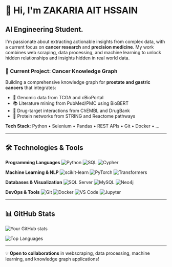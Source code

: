 # 👋 Hi, I'm ZAKARIA AIT HSSAIN

## AI Engineering Student.

I'm passionate about extracting actionable insights from complex data, with a current focus on **cancer research** and **precision medicine**. My work combines web scraping, data processing, and machine learning to unlock hidden relationships and insights hidden in real world data.

### 🎯 Current Project: Cancer Knowledge Graph
Building a comprehensive knowledge graph for **prostate and gastric cancers** that integrates:
- 🧬 Genomic data from TCGA and cBioPortal
- 📚 Literature mining from PubMed/PMC using BioBERT
- 💊 Drug-target interactions from ChEMBL and DrugBank
- 🔗 Protein networks from STRING and Reactome pathways

**Tech Stack**: Python • Selenium • Pandas • REST APIs • Git • Docker • ...  

---

## 🛠️ Technologies & Tools

**Programming Languages**
![Python](https://img.shields.io/badge/-Python-3776AB?style=flat-square&logo=python&logoColor=white)
![SQL](https://img.shields.io/badge/-SQL-4479A1?style=flat-square&logo=mysql&logoColor=white)
![Cypher](https://img.shields.io/badge/-Cypher-008CC1?style=flat-square&logo=neo4j&logoColor=white)

**Machine Learning & NLP**
![scikit-learn](https://img.shields.io/badge/-scikit--learn-F7931E?style=flat-square&logo=scikit-learn&logoColor=white)
![PyTorch](https://img.shields.io/badge/-PyTorch-EE4C2C?style=flat-square&logo=pytorch&logoColor=white)
![Transformers](https://img.shields.io/badge/-🤗%20Transformers-FFD21E?style=flat-square)

**Databases & Visualization**
![SQL Server](https://img.shields.io/badge/-SQL%20Server-CC2927?style=flat-square&logo=microsoft-sql-server&logoColor=white)
![MySQL](https://img.shields.io/badge/-MySQL-4479A1?style=flat-square&logo=mysql&logoColor=white)
![Neo4j](https://img.shields.io/badge/-Neo4j-008CC1?style=flat-square&logo=neo4j&logoColor=white)

**DevOps & Tools**
![Git](https://img.shields.io/badge/-Git-F05032?style=flat-square&logo=git&logoColor=white)
![Docker](https://img.shields.io/badge/-Docker-2496ED?style=flat-square&logo=docker&logoColor=white)
![VS Code](https://img.shields.io/badge/-VS%20Code-007ACC?style=flat-square&logo=visual-studio-code&logoColor=white)
![Jupyter](https://img.shields.io/badge/-Jupyter-F37626?style=flat-square&logo=jupyter&logoColor=white)

---

## 📊 GitHub Stats

![Your GitHub stats](https://github-readme-stats.vercel.app/api?username=yourusername&show_icons=true&theme=radical)

![Top Languages](https://github-readme-stats.vercel.app/api/top-langs/?username=yourusername&layout=compact&theme=radical)

---

💡 **Open to collaborations** in webscraping, data processing, machine learning, and knowledge graph applications!
